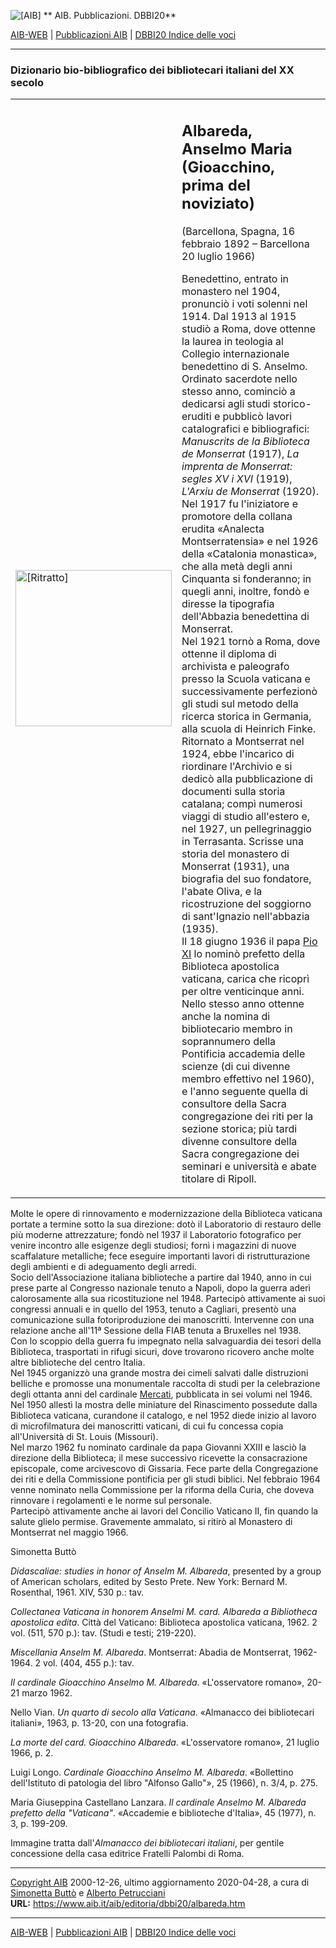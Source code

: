 ![\[AIB\]](/aib/wi/aibv72.gif) ** AIB. Pubblicazioni. DBBI20**  

<div data-align="CENTER">

[AIB-WEB](/) | [Pubblicazioni AIB](/pubblicazioni/) | [DBBI20 Indice
delle voci](dbbi20.htm)

</div>

-----

### Dizionario bio-bibliografico dei bibliotecari italiani del XX secolo

<table>
<colgroup>
<col style="width: 50%" />
<col style="width: 50%" />
</colgroup>
<tbody>
<tr class="odd">
<td><img src="albareda.jpg" alt="[Ritratto]" height="250" /></td>
<td><h2 id="albareda-anselmo-maria-gioacchino-prima-del-noviziato">Albareda, Anselmo Maria<br />
(Gioacchino, prima del noviziato)</h2>
<p>(Barcellona, Spagna, 16 febbraio 1892 – Barcellona 20 luglio 1966)</p>
<p>Benedettino, entrato in monastero nel 1904, pronunciò i voti solenni nel 1914. Dal 1913 al 1915 studiò a Roma, dove ottenne la laurea in teologia al Collegio internazionale benedettino di S. Anselmo. Ordinato sacerdote nello stesso anno, cominciò a dedicarsi agli studi storico-eruditi e pubblicò lavori catalografici e bibliografici: <em>Manuscrits de la Biblioteca de Monserrat</em> (1917), <em>La imprenta de Monserrat: segles XV i XVI</em> (1919), <em>L'Arxiu de Monserrat</em> (1920). Nel 1917 fu l'iniziatore e promotore della collana erudita «Analecta Montserratensia» e nel 1926 della «Catalonia monastica», che alla metà degli anni Cinquanta si fonderanno; in quegli anni, inoltre, fondò e diresse la tipografia dell'Abbazia benedettina di Monserrat.<br />
Nel 1921 tornò a Roma, dove ottenne il diploma di archivista e paleografo presso la Scuola vaticana e successivamente perfezionò gli studi sul metodo della ricerca storica in Germania, alla scuola di Heinrich Finke.<br />
Ritornato a Montserrat nel 1924, ebbe l'incarico di riordinare l'Archivio e si dedicò alla pubblicazione di documenti sulla storia catalana; compì numerosi viaggi di studio all'estero e, nel 1927, un pellegrinaggio in Terrasanta. Scrisse una storia del monastero di Monserrat (1931), una biografia del suo fondatore, l'abate Oliva, e la ricostruzione del soggiorno di sant'Ignazio nell'abbazia (1935).<br />
Il 18 giugno 1936 il papa <a href="ratti.htm">Pio XI</a> lo nominò prefetto della Biblioteca apostolica vaticana, carica che ricoprì per oltre venticinque anni. Nello stesso anno ottenne anche la nomina di bibliotecario membro in soprannumero della Pontificia accademia delle scienze (di cui divenne membro effettivo nel 1960), e l'anno seguente quella di consultore della Sacra congregazione dei riti per la sezione storica; più tardi divenne consultore della Sacra congregazione dei seminari e università e abate titolare di Ripoll.<br />
</p></td>
</tr>
</tbody>
</table>

Molte le opere di rinnovamento e modernizzazione della Biblioteca
vaticana portate a termine sotto la sua direzione: dotò il Laboratorio
di restauro delle più moderne attrezzature; fondò nel 1937 il
Laboratorio fotografico per venire incontro alle esigenze degli
studiosi; fornì i magazzini di nuove scaffalature metalliche; fece
eseguire importanti lavori di ristrutturazione degli ambienti e di
adeguamento degli arredi.  
Socio dell'Associazione italiana biblioteche a partire dal 1940, anno in
cui prese parte al Congresso nazionale tenuto a Napoli, dopo la guerra
aderì calorosamente alla sua ricostituzione nel 1948. Partecipò
attivamente ai suoi congressi annuali e in quello del 1953, tenuto a
Cagliari, presentò una comunicazione sulla fotoriproduzione dei
manoscritti. Intervenne con una relazione anche all'11ª Sessione della
FIAB tenuta a Bruxelles nel 1938.  
Con lo scoppio della guerra fu impegnato nella salvaguardia dei tesori
della Biblioteca, trasportati in rifugi sicuri, dove trovarono ricovero
anche molte altre biblioteche del centro Italia.  
Nel 1945 organizzò una grande mostra dei cimeli salvati dalle
distruzioni belliche e promosse una monumentale raccolta di studi per la
celebrazione degli ottanta anni del cardinale [Mercati](mercati.htm),
pubblicata in sei volumi nel 1946.  
Nel 1950 allestì la mostra delle miniature del Rinascimento possedute
dalla Biblioteca vaticana, curandone il catalogo, e nel 1952 diede
inizio al lavoro di microfilmatura dei manoscritti vaticani, di cui fu
concessa copia all'Università di St. Louis (Missouri).  
Nel marzo 1962 fu nominato cardinale da papa Giovanni XXIII e lasciò la
direzione della Biblioteca; il mese successivo ricevette la
consacrazione episcopale, come arcivescovo di Gissaria. Fece parte della
Congregazione dei riti e della Commissione pontificia per gli studi
biblici. Nel febbraio 1964 venne nominato nella Commissione per la
riforma della Curia, che doveva rinnovare i regolamenti e le norme sul
personale.  
Partecipò attivamente anche ai lavori del Concilio Vaticano II, fin
quando la salute glielo permise. Gravemente ammalato, si ritirò al
Monastero di Montserrat nel maggio 1966.

Simonetta Buttò

*Didascaliae: studies in honor of Anselm M. Albareda*, presented by a
group of American scholars, edited by Sesto Prete. New York: Bernard M.
Rosenthal, 1961. XIV, 530 p.: tav.

*Collectanea Vaticana in honorem Anselmi M. card. Albareda a Bibliotheca
apostolica edita*. Città del Vaticano: Biblioteca apostolica vaticana,
1962. 2 vol. (511, 570 p.): tav. (Studi e testi; 219-220).

*Miscellania Anselm M. Albareda*. Montserrat: Abadia de Montserrat,
1962-1964. 2 vol. (404, 455 p.): tav.

*Il cardinale Gioacchino Anselmo M. Albareda*. «L'osservatore romano»,
20-21 marzo 1962.

Nello Vian. *Un quarto di secolo alla Vaticana*. «Almanacco dei
bibliotecari italiani», 1963, p. 13-20, con una fotografia.

*La morte del card. Gioacchino Albareda*. «L'osservatore romano», 21
luglio 1966, p. 2.

Luigi Longo. *Cardinale Gioacchino Anselmo M. Albareda*. «Bollettino
dell'Istituto di patologia del libro "Alfonso Gallo"», 25 (1966), n.
3/4, p. 275.

Maria Giuseppina Castellano Lanzara. *Il cardinale Anselmo M. Albareda
prefetto della "Vaticana"*. «Accademie e biblioteche d'Italia», 45
(1977), n. 3, p. 199-209.

Immagine tratta dall'*Almanacco dei bibliotecari italiani*, per gentile
concessione della casa editrice Fratelli Palombi di Roma.

-----

[Copyright AIB](/su-questo-sito/dichiarazione-di-copyright-aib-web/)
2000-12-26, ultimo aggiornamento 2020-04-28, a cura di [Simonetta
Buttò](/aib/redazione3.htm) e [Alberto
Petrucciani](/su-questo-sito/redazione-aib-web/)  
**URL:** https://www.aib.it/aib/editoria/dbbi20/albareda.htm

-----

<div data-align="CENTER">

[AIB-WEB](/) | [Pubblicazioni AIB](/pubblicazioni/) | [DBBI20 Indice
delle voci](dbbi20.htm)

</div>
